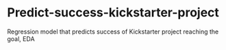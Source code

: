 # Predict-success-kickstarter-project
Regression model that predicts success of Kickstarter project reaching the goal, EDA
